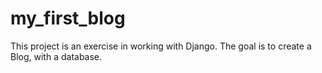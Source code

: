 # my_first_blog
This project is an exercise in working with Django.
The goal is to create a Blog, with a database.
